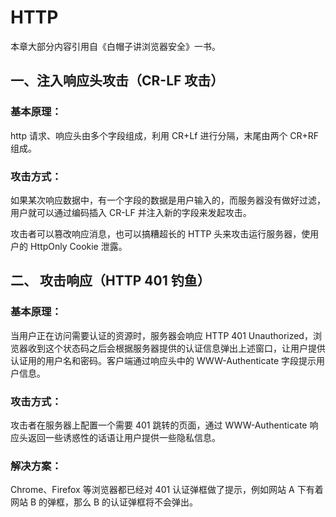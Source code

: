 # HTTP
 本章大部分内容引用自《白帽子讲浏览器安全》一书。
## 一、注入响应头攻击（CR-LF 攻击）
### 基本原理：
http 请求、响应头由多个字段组成，利用 CR+Lf 进行分隔，末尾由两个 CR+RF 组成。
### 攻击方式：
如果某次响应数据中，有一个字段的数据是用户输入的，而服务器没有做好过滤，用户就可以通过编码插入 CR-LF 并注入新的字段来发起攻击。

攻击者可以篡改响应消息，也可以搞糟超长的 HTTP 头来攻击运行服务器，使用户的 HttpOnly Cookie 泄露。
## 二、 攻击响应（HTTP 401 钓鱼）
### 基本原理：
当用户正在访问需要认证的资源时，服务器会响应 HTTP 401 Unauthorized，浏览器收到这个状态码之后会根据服务器提供的认证信息弹出上述窗口，让用户提供认证用的用户名和密码。客户端通过响应头中的 WWW-Authenticate 字段提示用户信息。
### 攻击方式：
攻击者在服务器上配置一个需要 401 跳转的页面，通过 WWW-Authenticate 响应头返回一些诱惑性的话语让用户提供一些隐私信息。
### 解决方案：
Chrome、Firefox 等浏览器都已经对 401 认证弹框做了提示，例如网站 A 下有着网站 B 的弹框，那么 B 的认证弹框将不会弹出。







